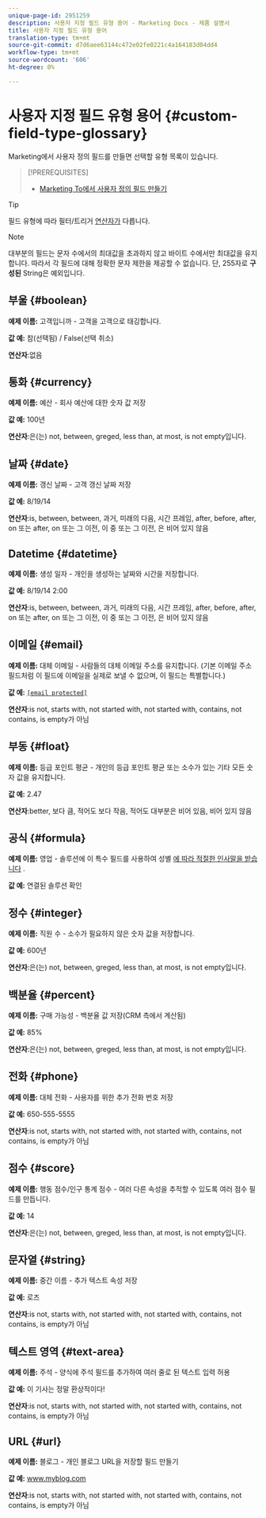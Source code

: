 ```yaml
---
unique-page-id: 2951259
description: 사용자 지정 필드 유형 용어 - Marketing Docs - 제품 설명서
title: 사용자 지정 필드 유형 용어
translation-type: tm+mt
source-git-commit: d7d6aee63144c472e02fe0221c4a164183d04dd4
workflow-type: tm+mt
source-wordcount: '606'
ht-degree: 0%

---
```



# 사용자 지정 필드 유형 용어 {#custom-field-type-glossary}

Marketing에서 사용자 정의 필드를 만들면 선택할 유형 목록이 있습니다.

>[!PREREQUISITES]
>
>* [Marketing To에서 사용자 정의 필드 만들기](create-a-custom-field-in-marketo.md)

>



>[!TIP]
>
>필드 유형에 따라 필터/트리거 [연산자가](https://docs.marketo.com/display/public/DOCS/Smart+List+Filter+Operators+Glossary) 다릅니다.

>[!NOTE]
>
>대부분의 필드는 문자 수에서의 최대값을 초과하지 않고 바이트 수에서만 최대값을 유지합니다. 따라서 각 필드에 대해 정확한 문자 제한을 제공할 수 없습니다. 단, 255자로 **구성된** String은 예외입니다.

## 부울 {#boolean}

**예제 이름:** 고객입니까 - 고객을 고객으로 태깅합니다.

**값 예:** 참(선택됨) / False(선택 취소)

**연산자**:없음

## 통화 {#currency}

**예제 이름:** 예산 - 회사 예산에 대한 숫자 값 저장

**값 예:** 100년

**연산자**:은(는) not, between, greged, less than, at most, is not empty입니다.

## 날짜 {#date}

**예제 이름:** 갱신 날짜 - 고객 갱신 날짜 저장

**값 예:** 8/19/14

**연산자**:is, between, between, 과거, 미래의 다음, 시간 프레임, after, before, after, on 또는 after, on 또는 그 이전, 이 중 또는 그 이전, 은 비어 있지 않음

## Datetime {#datetime}

**예제 이름:** 생성 일자 - 개인을 생성하는 날짜와 시간을 저장합니다.

**값 예:** 8/19/14 2:00

**연산자**:is, between, between, 과거, 미래의 다음, 시간 프레임, after, before, after, on 또는 after, on 또는 그 이전, 이 중 또는 그 이전, 은 비어 있지 않음

## 이메일 {#email}

**예제 이름:** 대체 이메일 - 사람들의 대체 이메일 주소를 유지합니다. (기본 이메일 주소 필드처럼 이 필드에 이메일을 실제로 보낼 수 없으며, 이 필드는 특별합니다.)

**값 예:** [`[email protected]`](http://docs.marketo.com/cdn-cgi/l/email-protection#335d525e5673505c5e43525d4a1d505c5e)

**연산자**:is not, starts with, not started with, not started with, contains, not contains, is empty가 아님

## 부동 {#float}

**예제 이름:** 등급 포인트 평균 - 개인의 등급 포인트 평균 또는 소수가 있는 기타 모든 숫자 값을 유지합니다.

**값 예:** 2.47

**연산자**:better, 보다 큼, 적어도 보다 작음, 적어도 대부분은 비어 있음, 비어 있지 않음

## 공식 {#formula}

**예제 이름:** 영업 - 솔루션에 이 특수 필드를 사용하여 성별 [에 따라 적절한 인사말을 받습니다](create-and-use-a-concatenated-string-formula-field.md) .

**값 예:** 연결된 솔루션 확인

## 정수 {#integer}

**예제 이름:** 직원 수 - 소수가 필요하지 않은 숫자 값을 저장합니다.

**값 예:** 600년

**연산자**:은(는) not, between, greged, less than, at most, is not empty입니다.

## 백분율 {#percent}

**예제 이름:** 구매 가능성 - 백분율 값 저장(CRM 측에서 계산됨)

**값 예:** 85%

**연산자**:은(는) not, between, greged, less than, at most, is not empty입니다.

## 전화 {#phone}

**예제 이름:** 대체 전화 - 사용자를 위한 추가 전화 번호 저장

**값 예:** 650-555-5555

**연산자**:is not, starts with, not started with, not started with, contains, not contains, is empty가 아님

## 점수 {#score}

**예제 이름:** 행동 점수/인구 통계 점수 - 여러 다른 속성을 추적할 수 있도록 여러 점수 필드를 만듭니다.

**값 예:** 14

**연산자**:은(는) not, between, greged, less than, at most, is not empty입니다.

## 문자열 {#string}

**예제 이름:** 중간 이름 - 추가 텍스트 속성 저장

**값 예:** 로즈

**연산자**:is not, starts with, not started with, not started with, contains, not contains, is empty가 아님

## 텍스트 영역 {#text-area}

**예제 이름:** 주석 - 양식에 주석 필드를 추가하여 여러 줄로 된 텍스트 입력 허용

**값 예:** 이 기사는 정말 환상적이다!

**연산자**:is not, starts with, not started with, not started with, contains, not contains, is empty가 아님

## URL {#url}

**예제 이름:** 블로그 - 개인 블로그 URL을 저장할 필드 만들기

**값 예:** www.myblog.com

**연산자**:is not, starts with, not started with, not started with, contains, not contains, is empty가 아님

